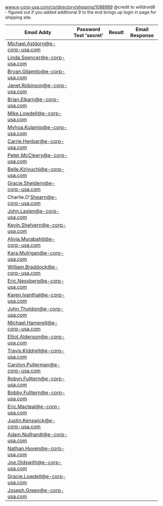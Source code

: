 
www.e-corp-usa.com/cp/directory/shipping/1088989
@credit to  willdroid8 - figured out if you added additional 9 to the end 
brings up login in page for shipping site. 

Email Addy   | Password Test 'secret' | Result | Email Response
------------ |           --------------|----------- | -------------
Michael.Astdorn@e-corp-usa.com |       |            |
Linda.Spencer@e-corp-usa.com  | 
Bryan.Gilamito@e-corp-usa.com  | 
Janet.Robinson@e-corp-usa.com  | 
Brian.Elkarn@e-corp-usa.com | 
Mike.Lowdell@e-corp-usa.com| 
Myhoa.Kulamio@e-corp-usa.com| 
Carrie.Henbar@e-corp-usa.com| 
Peter.McCleery@e-corp-usa.com| 
Belle.Kiriyuchi@e-corp-usa.com| 
Gracie.Sheldern@e-corp-usa.com| 
Charlie.O'Shearn@e-corp-usa.com| 
John.Laslen@e-corp-usa.com| 
Kevin.Shelvern@e-corp-usa.com| 
Alivia.Murabahti@e-corp-usa.com| 
Kara.Mulrigan@e-corp-usa.com| 
William.Braddock@e-corp-usa.com| 
Eric.Nessberg@e-corp-usa.com| 
Karen.Ivanthal@e-corp-usa.com| 
John.Tholdon@e-corp-usa.com| 
Michael.Hamerell@e-corp-usa.com| 
Elliot.Alderson@e-corp-usa.com| 
Travis.Kiddrell@e-corp-usa.com| 
Carolyn.Pullerman@e-corp-usa.com| 
Robyn.Fulltern@e-corp-usa.com| 
Bobby.Fulltern@e-corp-usa.com| 
Eric.Macteal@e-corp-usa.com| 
Justin.Kenswick@e-corp-usa.com| 
Adam.Nullhardt@e-corp-usa.com| 
Nathan.Huven@e-corp-usa.com| 
Joe.Oldswith@e-corp-usa.com| 
Gracie.Lowdell@e-corp-usa.com| 
Joseph.Green@e-corp-usa.com |

